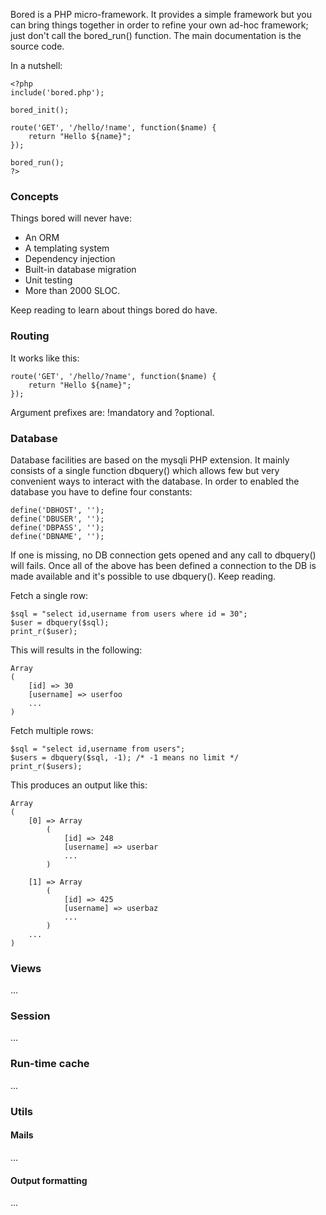 Bored is a PHP micro-framework. It provides a simple framework but you can
bring things together in order to refine your own ad-hoc framework; just don't
call the bored_run() function. The main documentation is the source code.

In a nutshell:
```
<?php
include('bored.php');

bored_init();

route('GET', '/hello/!name', function($name) {
	return "Hello ${name}";
});

bored_run();
?>
```

### Concepts
Things bored will never have:

* An ORM
* A templating system
* Dependency injection
* Built-in database migration
* Unit testing
* More than 2000 SLOC.

Keep reading to learn about things bored do have.

### Routing
It works like this:

```
route('GET', '/hello/?name', function($name) {
	return "Hello ${name}";
});
```

Argument prefixes are: !mandatory and ?optional.

### Database
Database facilities are based on the mysqli PHP extension. It mainly consists
of a single function dbquery() which allows few but very convenient ways to
interact with the database. In order to enabled the database you have to define
four constants:

```
define('DBHOST', '');
define('DBUSER', '');
define('DBPASS', '');
define('DBNAME', '');
```

If one is missing, no DB connection gets opened and any call to dbquery() will
fails.  Once all of the above has been defined a connection to the DB is made
available and it's possible to use dbquery(). Keep reading.

Fetch a single row:
```
$sql = "select id,username from users where id = 30";
$user = dbquery($sql);
print_r($user);
```

This will results in the following:

```
Array
(
    [id] => 30
    [username] => userfoo
    ...
)
```

Fetch multiple rows:
```
$sql = "select id,username from users";
$users = dbquery($sql, -1); /* -1 means no limit */
print_r($users);
```

This produces an output like this:

```
Array
(
    [0] => Array
        (
            [id] => 248
            [username] => userbar
            ...
        )

    [1] => Array
        (
            [id] => 425
            [username] => userbaz
            ...
        )
    ...
)
```

### Views
...

### Session
...

### Run-time cache
...

### Utils

#### Mails
...

#### Output formatting
...
